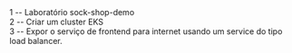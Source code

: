 
<html>
 <head>
  1 -- Laboratório sock-shop-demo <br /> 2 -- Criar um cluster EKS
 </head>
 <body>
   <br /> 3 -- Expor o serviço de frontend para internet usando um service do tipo load balancer.
 </body>
</html>
<img src="https://github.com/brenoAmodesto/lab-sock-shop/blob/main/img/front_end.png?raw=true" alt="">
<img src="https://github.com/brenoAmodesto/lab-sock-shop/blob/main/img/terminal.png?raw=true"  alt="">
